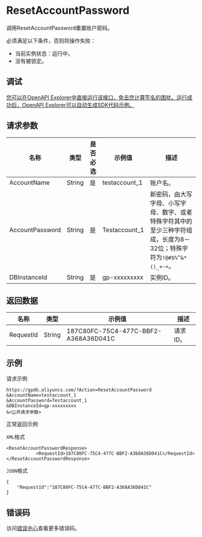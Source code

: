 # ResetAccountPassword

调用ResetAccountPassword重置账户密码。

必须满足以下条件，否则将操作失败：

-   当前实例状态：运行中。
-   没有被锁定。

## 调试

[您可以在OpenAPI Explorer中直接运行该接口，免去您计算签名的困扰。运行成功后，OpenAPI Explorer可以自动生成SDK代码示例。](https://api.aliyun.com/#product=gpdb&api=ResetAccountPassword&type=RPC&version=2016-05-03)

## 请求参数

|名称|类型|是否必选|示例值|描述|
|--|--|----|---|--|
|AccountName|String|是|testaccount\_1|账户名。 |
|AccountPassword|String|是|Testaccount\_1|新密码，由大写字母、小写字母、数字、或者特殊字符其中的至少三种字符组成，长度为8－32位；特殊字符为`!@#$%^&*()_+-=`。 |
|DBInstanceId|String|是|gp-xxxxxxxxx|实例ID。 |

## 返回数据

|名称|类型|示例值|描述|
|--|--|---|--|
|RequestId|String|187C80FC-75C4-477C-BBF2-A368A36D041C|请求ID。 |

## 示例

请求示例

```
https://gpdb.aliyuncs.com/?Action=ResetAccountPassword
&AccountName=testaccount_1
&AccountPassword=Testaccount_1
&DBInstanceId=gp-xxxxxxxxx
&<公共请求参数>
```

正常返回示例

`XML`格式

```
<ResetAccountPasswordResponse>
           <RequestId>187C80FC-75C4-477C-BBF2-A368A36D041C</RequestId>
</ResetAccountPasswordResponse>
```

`JSON`格式

```
{
    "RequestId":"187C80FC-75C4-477C-BBF2-A368A36D041C"
}
```

## 错误码

访问[错误中心](https://error-center.alibabacloud.com/status/product/gpdb)查看更多错误码。

